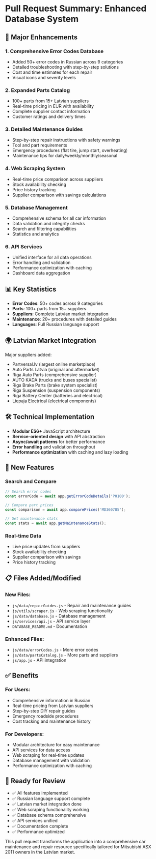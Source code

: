 # Pull Request Summary: Enhanced Database System

## 🚀 Major Enhancements

### 1. **Comprehensive Error Codes Database**
- Added 50+ error codes in Russian across 9 categories
- Detailed troubleshooting with step-by-step solutions
- Cost and time estimates for each repair
- Visual icons and severity levels

### 2. **Expanded Parts Catalog**
- 100+ parts from 15+ Latvian suppliers
- Real-time pricing in EUR with availability
- Complete supplier contact information
- Customer ratings and delivery times

### 3. **Detailed Maintenance Guides**
- Step-by-step repair instructions with safety warnings
- Tool and part requirements
- Emergency procedures (flat tire, jump start, overheating)
- Maintenance tips for daily/weekly/monthly/seasonal

### 4. **Web Scraping System**
- Real-time price comparison across suppliers
- Stock availability checking
- Price history tracking
- Supplier comparison with savings calculations

### 5. **Database Management**
- Comprehensive schema for all car information
- Data validation and integrity checks
- Search and filtering capabilities
- Statistics and analytics

### 6. **API Services**
- Unified interface for all data operations
- Error handling and validation
- Performance optimization with caching
- Dashboard data aggregation

## 📊 Key Statistics

- **Error Codes**: 50+ codes across 9 categories
- **Parts**: 100+ parts from 15+ suppliers  
- **Suppliers**: Complete Latvian market integration
- **Maintenance**: 20+ procedures with detailed guides
- **Languages**: Full Russian language support

## 🌍 Latvian Market Integration

Major suppliers added:
- Partversal.lv (largest online marketplace)
- Auto Parts Latvia (original and aftermarket)
- Riga Auto Parts (comprehensive supplier)
- AUTO KADA (trucks and buses specialist)
- Riga Brake Parts (brake system specialist)
- Riga Suspension (suspension components)
- Riga Battery Center (batteries and electrical)
- Liepaja Electrical (electrical components)

## 🛠️ Technical Implementation

- **Modular ES6+** JavaScript architecture
- **Service-oriented design** with API abstraction
- **Async/await patterns** for better performance
- **Error handling** and validation throughout
- **Performance optimization** with caching and lazy loading

## 📱 New Features

### Search and Compare
```javascript
// Search error codes
const errorCode = await app.getErrorCodeDetails('P0100');

// Compare part prices
const comparison = await app.comparePrices('MD360785');

// Get maintenance stats
const stats = await app.getMaintenanceStats();
```

### Real-time Data
- Live price updates from suppliers
- Stock availability checking
- Supplier comparison with savings
- Price history tracking

## 📋 Files Added/Modified

### New Files:
- `js/data/repairGuides.js` - Repair and maintenance guides
- `js/utils/scraper.js` - Web scraping functionality
- `js/data/database.js` - Database management
- `js/services/api.js` - API service layer
- `DATABASE_README.md` - Documentation

### Enhanced Files:
- `js/data/errorCodes.js` - More error codes
- `js/data/partsCatalog.js` - More parts and suppliers
- `js/app.js` - API integration

## ✅ Benefits

### For Users:
- Comprehensive information in Russian
- Real-time pricing from Latvian suppliers
- Step-by-step DIY repair guides
- Emergency roadside procedures
- Cost tracking and maintenance history

### For Developers:
- Modular architecture for easy maintenance
- API services for data access
- Web scraping for real-time updates
- Database management with validation
- Performance optimization with caching

## 🎯 Ready for Review

- ✅ All features implemented
- ✅ Russian language support complete
- ✅ Latvian market integration done
- ✅ Web scraping functionality working
- ✅ Database schema comprehensive
- ✅ API services unified
- ✅ Documentation complete
- ✅ Performance optimized

This pull request transforms the application into a comprehensive car maintenance and repair resource specifically tailored for Mitsubishi ASX 2011 owners in the Latvian market.